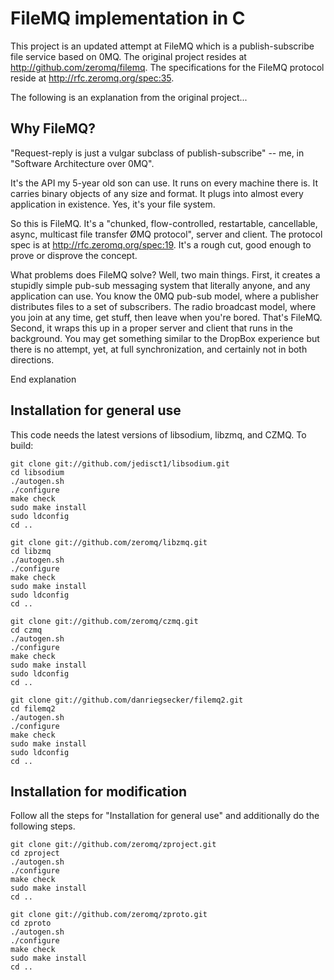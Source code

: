 # FileMQ implementation in C

This project is an updated attempt at FileMQ which is a publish-subscribe file service based on 0MQ. The original project resides at http://github.com/zeromq/filemq. The specifications for the FileMQ protocol reside at http://rfc.zeromq.org/spec:35.

The following is an explanation from the original project...

## Why FileMQ?

"Request-reply is just a vulgar subclass of publish-subscribe" -- me, in "Software Architecture over 0MQ".

It's the API my 5-year old son can use. It runs on every machine there is. It carries binary objects of any size and format. It plugs into almost every application in existence. Yes, it's your file system.

So this is FileMQ. It's a "chunked, flow-controlled, restartable, cancellable, async, multicast file transfer ØMQ protocol", server and client. The protocol spec is at http://rfc.zeromq.org/spec:19. It's a rough cut, good enough to prove or disprove the concept.

What problems does FileMQ solve? Well, two main things. First, it creates a stupidly simple pub-sub messaging system that literally anyone, and any application can use. You know the 0MQ pub-sub model, where a publisher distributes files to a set of subscribers. The radio broadcast model, where you join at any time, get stuff, then leave when you're bored. That's FileMQ. Second, it wraps this up in a proper server and client that runs in the background. You may get something similar to the DropBox experience but there is no attempt, yet, at full synchronization, and certainly not in both directions.

End explanation

## Installation for general use

This code needs the latest versions of libsodium, libzmq, and CZMQ. To build:

    git clone git://github.com/jedisct1/libsodium.git
    cd libsodium
    ./autogen.sh
    ./configure
    make check
    sudo make install
    sudo ldconfig
    cd ..

    git clone git://github.com/zeromq/libzmq.git
    cd libzmq
    ./autogen.sh
    ./configure
    make check
    sudo make install
    sudo ldconfig
    cd ..

    git clone git://github.com/zeromq/czmq.git
    cd czmq
    ./autogen.sh
    ./configure
    make check
    sudo make install
    sudo ldconfig
    cd ..

    git clone git://github.com/danriegsecker/filemq2.git
    cd filemq2
    ./autogen.sh
    ./configure
    make check
    sudo make install
    sudo ldconfig
    cd ..

## Installation for modification

Follow all the steps for "Installation for general use" and additionally do the following steps.

    git clone git://github.com/zeromq/zproject.git
    cd zproject
    ./autogen.sh
    ./configure
    make check
    sudo make install
    cd ..

    git clone git://github.com/zeromq/zproto.git
    cd zproto
    ./autogen.sh
    ./configure
    make check
    sudo make install
    cd ..
